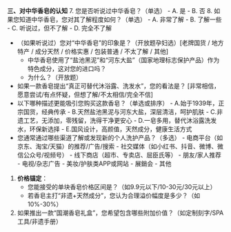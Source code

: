 


**三、对中华香皂的认知**
7. 您是否听说过中华香皂？（单选）
    - A. 是
    - B. 否
8. 如果您知道中华香皂，您对其了解程度如何？（单选）
    - A. 非常了解
    - B. 了解一些
    - C. 听说过，但不了解
    - D. 完全不了解
- （如果听说过）您对“中华香皂”的印象是？（开放题孕妇选）[老牌国货 / 地方特产 / 成分天然 / 价格实惠 / 包装普通 / 不太了解 / 其他]
    - 中华香皂使用了“盐池黑泥”和“河东大盐”（国家地理标志保护产品）作为特色成分，这对您的进口吗？
    - 为什么？（开放题）
- 如果一款香皂提出“真正可替代沐浴露、洗发水”，您的看法是？ [非常相信，愿意尝试/有点怀疑，但想了解/不太相信/完全不信]
- 以下哪种描述更能吸引您购买这款香皂？（单选或排序）
        - A.始于1939年，正宗国货，经典传承
        - B.天然盐池黑泥与河东大盐，深层清洁，呵护肌肤
        - C.非遗工艺，无添加，零残留，洗得干净更安心
        - D.一皂多用，替代沐浴露洗发水，环保新选择
        - E.国风设计，高颜值，天然成分，健康生活方式
- 您通常通过哪些渠道了解或发现新的个人洗护产品？（多选）
        - 电商平台（如京东、淘宝/天猫）的推荐/广告/搜索
        - 社交媒体（如小红书、抖音、微博、微信公众号/视频号）
        - 线下商店（超市、专卖店、屈臣氏等）
        - 朋友/家人推荐
        - 电视/杂志广告
        - 美妆/护肤类APP或网站
        - 展銷会
        - 其他
1. **价格锚定**：
   - 您能接受的单块香皂价格区间是？（如9.9元以下/10-30元/30元以上）
   - 若香皂主打“非遗+天然成分”，您认为合理溢价幅度是多少？（如10%-30%）
2. 如果推出一款“国潮香皂礼盒”，您希望包含哪些附加价值？（如定制刻字/SPA工具/非遗手册）